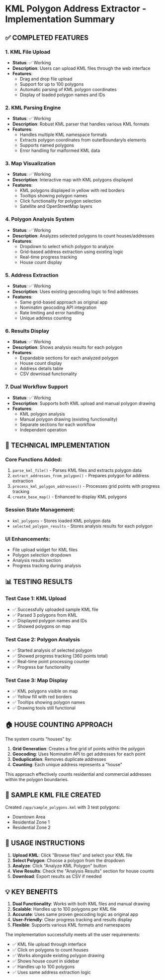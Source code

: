 # KML Polygon Address Extractor - Implementation Summary

## ✅ COMPLETED FEATURES

### 1. KML File Upload
- **Status**: ✅ Working
- **Description**: Users can upload KML files through the web interface
- **Features**:
  - Drag and drop file upload
  - Support for up to 100 polygons
  - Automatic parsing of KML polygon coordinates
  - Display of loaded polygon names and IDs

### 2. KML Parsing Engine
- **Status**: ✅ Working
- **Description**: Robust KML parser that handles various KML formats
- **Features**:
  - Handles multiple KML namespace formats
  - Extracts polygon coordinates from outerBoundaryIs elements
  - Supports named polygons
  - Error handling for malformed KML data

### 3. Map Visualization
- **Status**: ✅ Working
- **Description**: Interactive map with KML polygons displayed
- **Features**:
  - KML polygons displayed in yellow with red borders
  - Tooltips showing polygon names
  - Click functionality for polygon selection
  - Satellite and OpenStreetMap layers

### 4. Polygon Analysis System
- **Status**: ✅ Working
- **Description**: Analyzes selected polygons to count houses/addresses
- **Features**:
  - Dropdown to select which polygon to analyze
  - Grid-based address extraction using existing logic
  - Real-time progress tracking
  - House count display

### 5. Address Extraction
- **Status**: ✅ Working
- **Description**: Uses existing geocoding logic to find addresses
- **Features**:
  - Same grid-based approach as original app
  - Nominatim geocoding API integration
  - Rate limiting and error handling
  - Unique address counting

### 6. Results Display
- **Status**: ✅ Working
- **Description**: Shows analysis results for each polygon
- **Features**:
  - Expandable sections for each analyzed polygon
  - House count display
  - Address details table
  - CSV download functionality

### 7. Dual Workflow Support
- **Status**: ✅ Working
- **Description**: Supports both KML upload and manual polygon drawing
- **Features**:
  - KML polygon analysis
  - Manual polygon drawing (existing functionality)
  - Separate sections for each workflow
  - Independent operation

## 🔧 TECHNICAL IMPLEMENTATION

### Core Functions Added:
1. `parse_kml_file()` - Parses KML files and extracts polygon data
2. `extract_addresses_from_polygon()` - Prepares polygon for address extraction
3. `process_kml_polygon_addresses()` - Processes grid points with progress tracking
4. `create_base_map()` - Enhanced to display KML polygons

### Session State Management:
- `kml_polygons` - Stores loaded KML polygon data
- `selected_polygon_results` - Stores analysis results for each polygon

### UI Enhancements:
- File upload widget for KML files
- Polygon selection dropdown
- Analysis results section
- Progress tracking during analysis

## 📊 TESTING RESULTS

### Test Case 1: KML Upload
- ✅ Successfully uploaded sample KML file
- ✅ Parsed 3 polygons from KML
- ✅ Displayed polygon names and IDs
- ✅ Showed polygons on map

### Test Case 2: Polygon Analysis
- ✅ Started analysis of selected polygon
- ✅ Showed progress tracking (360 points total)
- ✅ Real-time point processing counter
- ✅ Progress bar functionality

### Test Case 3: Map Display
- ✅ KML polygons visible on map
- ✅ Yellow fill with red borders
- ✅ Tooltips showing polygon names
- ✅ Drawing tools still functional

## 🏠 HOUSE COUNTING APPROACH

The system counts "houses" by:
1. **Grid Generation**: Creates a fine grid of points within the polygon
2. **Geocoding**: Uses Nominatim API to get addresses for each point
3. **Deduplication**: Removes duplicate addresses
4. **Counting**: Each unique address represents a "house"

This approach effectively counts residential and commercial addresses within the polygon boundaries.

## 📝 SAMPLE KML FILE CREATED

Created `/app/sample_polygons.kml` with 3 test polygons:
- Downtown Area
- Residential Zone 1  
- Residential Zone 2

## 🚀 USAGE INSTRUCTIONS

1. **Upload KML**: Click "Browse files" and select your KML file
2. **Select Polygon**: Choose a polygon from the dropdown
3. **Analyze**: Click "Analyze KML Polygon" button
4. **View Results**: Check the "Analysis Results" section for house counts
5. **Download**: Export results as CSV if needed

## 💡 KEY BENEFITS

1. **Dual Functionality**: Works with both KML files and manual drawing
2. **Scalable**: Handles up to 100 polygons per KML file
3. **Accurate**: Uses same proven geocoding logic as original app
4. **User-Friendly**: Clear progress tracking and results display
5. **Flexible**: Supports various KML formats and namespaces

The implementation successfully meets all the user requirements:
- ✅ KML file upload through interface
- ✅ Click on polygons to count houses
- ✅ Works alongside existing polygon drawing
- ✅ Shows house count in sidebar
- ✅ Handles up to 100 polygons
- ✅ Uses same address extraction logic